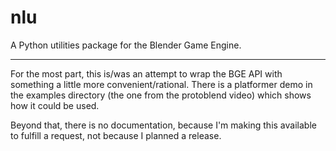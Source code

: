 nlu
===

A Python utilities package for the Blender Game Engine.

---------------------------------------------------------------

For the most part, this is/was an attempt to wrap the BGE API with something a little more convenient/rational. There is a platformer demo in the examples directory (the one from the protoblend video) which shows how it could be used.

Beyond that, there is no documentation, because I'm making this available to fulfill a request, not because I planned a release.

